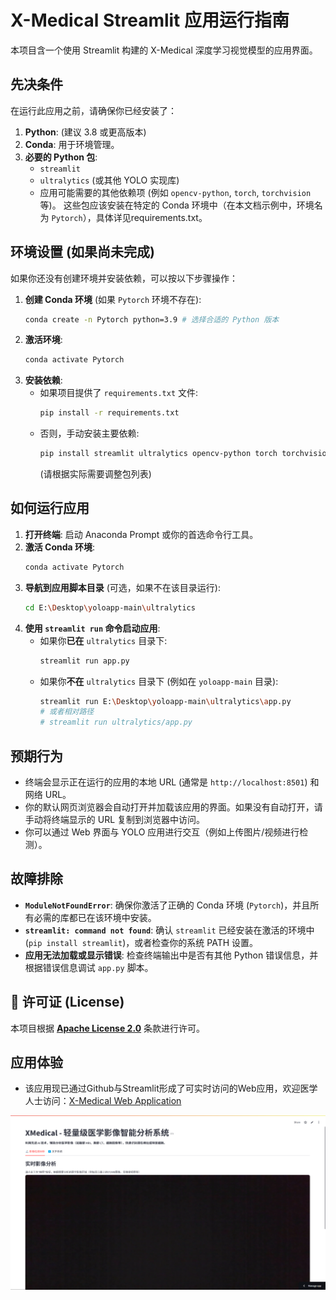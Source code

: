 # X-Medical Streamlit 应用运行指南

本项目含一个使用 Streamlit 构建的 X-Medical 深度学习视觉模型的应用界面。

## 先决条件
在运行此应用之前，请确保你已经安装了：
1.  **Python**: (建议 3.8 或更高版本)
2.  **Conda**: 用于环境管理。
3.  **必要的 Python 包**:
    *   `streamlit`
    *   `ultralytics` (或其他 YOLO 实现库)
    *   应用可能需要的其他依赖项 (例如 `opencv-python`, `torch`, `torchvision` 等)。
    这些包应该安装在特定的 Conda 环境中（在本文档示例中，环境名为 `Pytorch`），具体详见requirements.txt。

## 环境设置 (如果尚未完成)

如果你还没有创建环境并安装依赖，可以按以下步骤操作：

1.  **创建 Conda 环境** (如果 `Pytorch` 环境不存在):
    ```bash
    conda create -n Pytorch python=3.9 # 选择合适的 Python 版本
    ```
2.  **激活环境**:
    ```bash
    conda activate Pytorch
    ```
3.  **安装依赖**:
    *   如果项目提供了 `requirements.txt` 文件:
        ```bash
        pip install -r requirements.txt
        ```
    *   否则，手动安装主要依赖:
        ```bash
        pip install streamlit ultralytics opencv-python torch torchvision
        ```
        (请根据实际需要调整包列表)

## 如何运行应用

1.  **打开终端**: 启动 Anaconda Prompt 或你的首选命令行工具。
2.  **激活 Conda 环境**:
    ```bash
    conda activate Pytorch
    ```
3.  **导航到应用脚本目录** (可选，如果不在该目录运行):
    ```bash
    cd E:\Desktop\yoloapp-main\ultralytics
    ```
4.  **使用 `streamlit run` 命令启动应用**:
    *   如果你**已在** `ultralytics` 目录下:
        ```bash
        streamlit run app.py
        ```
    *   如果你**不在** `ultralytics` 目录下 (例如在 `yoloapp-main` 目录):
        ```bash
        streamlit run E:\Desktop\yoloapp-main\ultralytics\app.py
        # 或者相对路径
        # streamlit run ultralytics/app.py
        ```

## 预期行为

*   终端会显示正在运行的应用的本地 URL (通常是 `http://localhost:8501`) 和网络 URL。
*   你的默认网页浏览器会自动打开并加载该应用的界面。如果没有自动打开，请手动将终端显示的 URL 复制到浏览器中访问。
*   你可以通过 Web 界面与 YOLO 应用进行交互（例如上传图片/视频进行检测）。

## 故障排除

*   **`ModuleNotFoundError`**: 确保你激活了正确的 Conda 环境 (`Pytorch`)，并且所有必需的库都已在该环境中安装。
*   **`streamlit: command not found`**: 确认 `streamlit` 已经安装在激活的环境中 (`pip install streamlit`)，或者检查你的系统 PATH 设置。
*   **应用无法加载或显示错误**: 检查终端输出中是否有其他 Python 错误信息，并根据错误信息调试 `app.py` 脚本。

## 📄 许可证 (License)

本项目根据 **[Apache License 2.0](https://www.apache.org/licenses/LICENSE-2.0)** 条款进行许可。

## 应用体验

* 该应用现已通过Github与Streamlit形成了可实时访问的Web应用，欢迎医学人士访问：[X-Medical Web Application](https://x-medical.streamlit.app/)

![X-Medical Web Interface](https://github.com/Erikline/X-Medical/blob/main/Streamlit%20Web.png)


